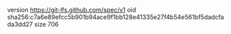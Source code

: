 version https://git-lfs.github.com/spec/v1
oid sha256:c7a6e89efcc5b901b94ace9f1bb128e41335e27f4b54e561bf5dadcfada3dd27
size 706
